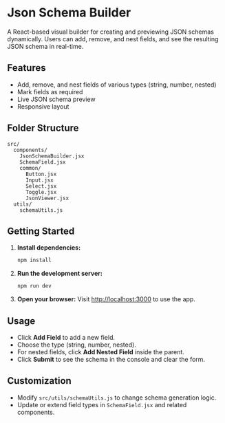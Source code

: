 # Json Schema Builder

A React-based visual builder for creating and previewing JSON schemas dynamically. Users can add, remove, and nest fields, and see the resulting JSON schema in real-time.

## Features

- Add, remove, and nest fields of various types (string, number, nested)
- Mark fields as required
- Live JSON schema preview
- Responsive layout

## Folder Structure

```
src/
  components/
    JsonSchemaBuilder.jsx
    SchemaField.jsx
    common/
      Button.jsx
      Input.jsx
      Select.jsx
      Toggle.jsx
      JsonViewer.jsx
  utils/
    schemaUtils.js
```

## Getting Started

1. **Install dependencies:**
   ```bash
   npm install
   ```

2. **Run the development server:**
   ```bash
   npm run dev
   ```

3. **Open your browser:**
   Visit [http://localhost:3000](http://localhost:3000) to use the app.

## Usage

- Click **Add Field** to add a new field.
- Choose the type (string, number, nested).
- For nested fields, click **Add Nested Field** inside the parent.
- Click **Submit** to see the schema in the console and clear the form.

## Customization

- Modify `src/utils/schemaUtils.js` to change schema generation logic.
- Update or extend field types in `SchemaField.jsx` and related components.